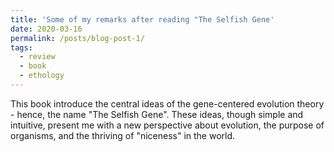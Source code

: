 ```yaml
---
title: 'Some of my remarks after reading "The Selfish Gene'
date: 2020-03-16
permalink: /posts/blog-post-1/
tags:
  - review
  - book
  - ethology
---
```


This book introduce the central ideas of the gene-centered evolution theory - hence, the name "The Selfish Gene". These ideas, though simple and intuitive, present me with a new perspective about evolution, the purpose of organisms, and the thriving of "niceness" in the world.
